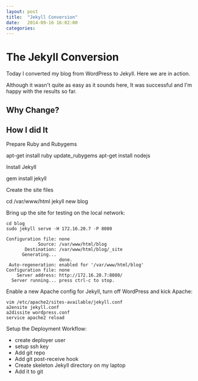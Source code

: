 ```yaml
---
layout: post
title:  "Jekyll Conversion"
date:   2014-09-16 16:02:00
categories: 
---
```


# The Jekyll Conversion

Today I converted my blog from WordPress to Jekyll. Here we are in action.

Although it wasn't quite as easy as it sounds here, It was successful and I'm happy with the results so far.

## Why Change?

## How I did It

Prepare Ruby and Rubygems

  apt-get install ruby
  update_rubygems
  apt-get install nodejs
 
Install Jekyll
 
  gem install jekyll

Create the site files

  cd /var/www/html
  jekyll new blog
  
Bring up the site for testing on the local network:

	cd blog
	sudo jekyll serve -H 172.16.20.7 -P 8080
	
	Configuration file: none
                Source: /var/www/html/blog
           Destination: /var/www/html/blog/_site
          Generating...
                        done.
	 Auto-regeneration: enabled for '/var/www/html/blog'
	Configuration file: none
        Server address: http://172.16.20.7:8080/
      Server running... press ctrl-c to stop.

Enable a new Apache config for Jekyll, turn off WordPress and kick Apache:

	vim /etc/apache2/sites-available/jekyll.conf
	a2ensite jekyll.conf
	a2dissite wordpress.conf
	service apache2 reload

Setup the Deployment Workflow:

* create deployer user
* setup ssh key
* Add git repo
* Add git post-receive hook
* Create skeleton Jekyll directory on my laptop
* Add it to git

